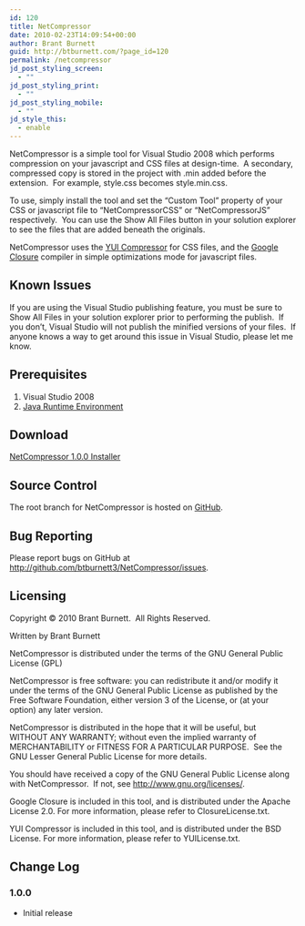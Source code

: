```yaml
---
id: 120
title: NetCompressor
date: 2010-02-23T14:09:54+00:00
author: Brant Burnett
guid: http://btburnett.com/?page_id=120
permalink: /netcompressor
jd_post_styling_screen:
  - ""
jd_post_styling_print:
  - ""
jd_post_styling_mobile:
  - ""
jd_style_this:
  - enable
---
```

NetCompressor is a simple tool for Visual Studio 2008 which performs compression on your javascript and CSS files at design-time.  A secondary, compressed copy is stored in the project with .min added before the extension.  For example, style.css becomes style.min.css.

To use, simply install the tool and set the &#8220;Custom Tool&#8221; property of your CSS or javascript file to &#8220;NetCompressorCSS&#8221; or &#8220;NetCompressorJS&#8221; respectively.  You can use the Show All Files button in your solution explorer to see the files that are added beneath the originals.

NetCompressor uses the [YUI Compressor](http://developer.yahoo.com/yui/compressor/) for CSS files, and the [Google Closure](http://code.google.com/closure/) compiler in simple optimizations mode for javascript files.

## Known Issues

If you are using the Visual Studio publishing feature, you must be sure to Show All Files in your solution explorer prior to performing the publish.  If you don&#8217;t, Visual Studio will not publish the minified versions of your files.  If anyone knows a way to get around this issue in Visual Studio, please let me know.

## Prerequisites

  1. Visual Studio 2008
  2. [Java Runtime Environment](http://java.com)

## Download

[NetCompressor 1.0.0 Installer](http://github.com/downloads/btburnett3/NetCompressor/NetCompressorSetup.msi)

## Source Control

The root branch for NetCompressor is hosted on [GitHub](http://github.com/btburnett3/NetCompressor/).

## Bug Reporting

Please report bugs on GitHub at <http://github.com/btburnett3/NetCompressor/issues>.

## Licensing

Copyright © 2010 Brant Burnett.  All Rights Reserved.

Written by Brant Burnett

NetCompressor is distributed under the terms of the GNU General Public License (GPL)

NetCompressor is free software: you can redistribute it and/or modify it under the terms of the GNU General Public License as published by the Free Software Foundation, either version 3 of the License, or (at your option) any later version.

NetCompressor is distributed in the hope that it will be useful, but WITHOUT ANY WARRANTY; without even the implied warranty of MERCHANTABILITY or FITNESS FOR A PARTICULAR PURPOSE.  See the GNU Lesser General Public License for more details.

You should have received a copy of the GNU General Public License along with NetCompressor.  If not, see <http://www.gnu.org/licenses/>.

Google Closure is included in this tool, and is distributed under the Apache License 2.0. For more information, please refer to ClosureLicense.txt.

YUI Compressor is included in this tool, and is distributed under the BSD License. For more information, please refer to YUILicense.txt.

## Change Log

### 1.0.0

* Initial release
